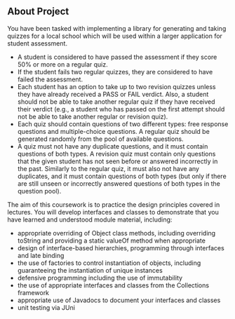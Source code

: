 ## About Project

You have been tasked with implementing a library for generating and taking quizzes for a local school which will be used within a larger application for student assessment.

- A student is considered to have passed the assessment if they score 50% or more on a regular quiz.
- If the student fails two regular quizzes, they are considered to have failed the assessment.
- Each student has an option to take up to two revision quizzes unless they have already received a PASS or FAIL verdict. Also, a student should not be able to take another regular quiz if they have received their verdict (e.g., a student who has passed on the first attempt should not be able to take another regular or revision quiz).
- Each quiz should contain questions of two different types: free response questions and multiple-choice questions. A regular quiz should be generated randomly from the pool of available questions. 
- A quiz must not have any duplicate questions, and it must contain questions of both types. A revision quiz must contain only questions that the given student has not seen before or answered incorrectly in the past. Similarly to the regular quiz, it must also not have any duplicates, and it must contain questions of both types (but only if there are still unseen or incorrectly answered questions of both types in the question pool).

The aim of this coursework is to practice the design principles covered in lectures. You will develop interfaces and classes to demonstrate that you have learned and understood module material, including:
- appropriate overriding of Object class methods, including overriding toString and providing a static valueOf method when appropriate
- design of interface-based hierarchies, programming through interfaces and late binding
- the use of factories to control instantiation of objects, including guaranteeing the instantiation of unique instances
- defensive programming including the use of immutability
- the use of appropriate interfaces and classes from the Collections framework
- appropriate use of Javadocs to document your interfaces and classes
- unit testing via JUni
